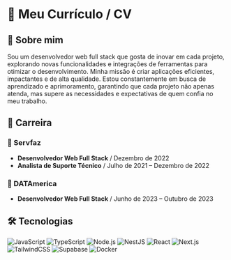 # 💼 Meu Currículo / CV

## 🚀 Sobre mim  
Sou um desenvolvedor web full stack que gosta de inovar em cada projeto, explorando novas funcionalidades e integrações de ferramentas para otimizar o desenvolvimento. Minha missão é criar aplicações eficientes, impactantes e de alta qualidade. Estou constantemente em busca de aprendizado e aprimoramento, garantindo que cada projeto não apenas atenda, mas supere as necessidades e expectativas de quem confia no meu trabalho.

## 📌 Carreira
### 🏢 Servfaz
- **Desenvolvedor Web Full Stack** / Dezembro de 2022
- **Analista de Suporte Técnico** / Julho de 2021 – Dezembro de 2022

### 🏢 DATAmerica
- **Desenvolvedor Web Full Stack** / Junho de 2023 – Outubro de 2023

## 🛠️ Tecnologias
![JavaScript](https://img.shields.io/badge/JavaScript-F7DF1E?style=for-the-badge&logo=javascript&logoColor=black) ![TypeScript](https://img.shields.io/badge/TypeScript-3178C6?style=for-the-badge&logo=typescript&logoColor=white) ![Node.js](https://img.shields.io/badge/Node.js-339933?style=for-the-badge&logo=node.js&logoColor=white) ![NestJS](https://img.shields.io/badge/NestJS-E0234E?style=for-the-badge&logo=nestjs&logoColor=white) ![React](https://img.shields.io/badge/React-61DAFB?style=for-the-badge&logo=react&logoColor=black) ![Next.js](https://img.shields.io/badge/Next.js-000000?style=for-the-badge&logo=next.js&logoColor=white) ![TailwindCSS](https://img.shields.io/badge/TailwindCSS-38B2AC?style=for-the-badge&logo=tailwind-css&logoColor=white) ![Supabase](https://img.shields.io/badge/Supabase-3ECF8E?style=for-the-badge&logo=supabase&logoColor=white) ![Docker](https://img.shields.io/badge/Docker-2496ED?style=for-the-badge&logo=docker&logoColor=white)
